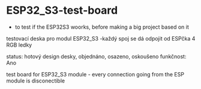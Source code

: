 # ESP32_S3-test-board

- to test if the ESP32S3 woorks, before making a big project based on it

testovací deska pro modul ESP32_S3
-každý spoj se dá odpojit od ESPčka
4 RGB ledky

status: hotový design desky, objednáno, osazeno, oskoušeno
funkčnost: Ano

test board for ESP32_S3 module - every connection going from the ESP module is disconectible 
